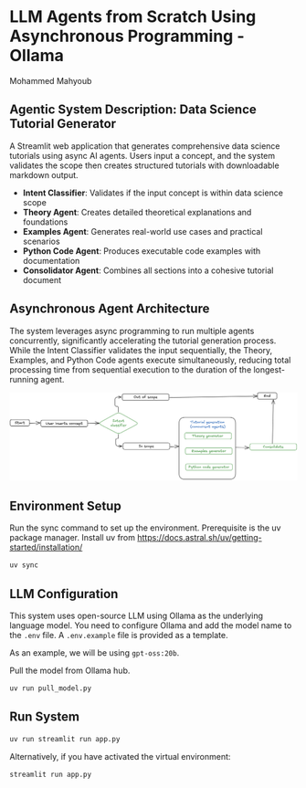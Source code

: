 # LLM Agents from Scratch Using Asynchronous Programming - Ollama 

Mohammed Mahyoub 

## Agentic System Description: Data Science Tutorial Generator
A Streamlit web application that generates comprehensive data science tutorials using async AI agents. Users input a concept, and the system validates the scope then creates structured tutorials with downloadable markdown output.

- **Intent Classifier**: Validates if the input concept is within data science scope
- **Theory Agent**: Creates detailed theoretical explanations and foundations  
- **Examples Agent**: Generates real-world use cases and practical scenarios
- **Python Code Agent**: Produces executable code examples with documentation
- **Consolidator Agent**: Combines all sections into a cohesive tutorial document 

## Asynchronous Agent Architecture
The system leverages async programming to run multiple agents concurrently, significantly accelerating the tutorial generation process. While the Intent Classifier validates the input sequentially, the Theory, Examples, and Python Code agents execute simultaneously, reducing total processing time from sequential execution to the duration of the longest-running agent.

![alt text](agentic_system_architecture.png)

## Environment Setup 
Run the sync command to set up the environment. Prerequisite is the uv package manager. Install uv from https://docs.astral.sh/uv/getting-started/installation/
```bash 
uv sync 
```

## LLM Configuration
This system uses open-source LLM using Ollama as the underlying language model. You need to configure Ollama and add the model name to the `.env` file. A `.env.example` file is provided as a template.

As an example, we will be using `gpt-oss:20b`. 

Pull the model from Ollama hub. 
```bash
uv run pull_model.py
```

## Run System
```bash 
uv run streamlit run app.py
```

Alternatively, if you have activated the virtual environment:
```bash 
streamlit run app.py
```